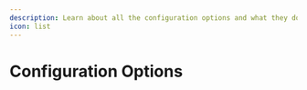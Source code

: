 ```yaml
---
description: Learn about all the configuration options and what they do
icon: list
---
```


# Configuration Options

